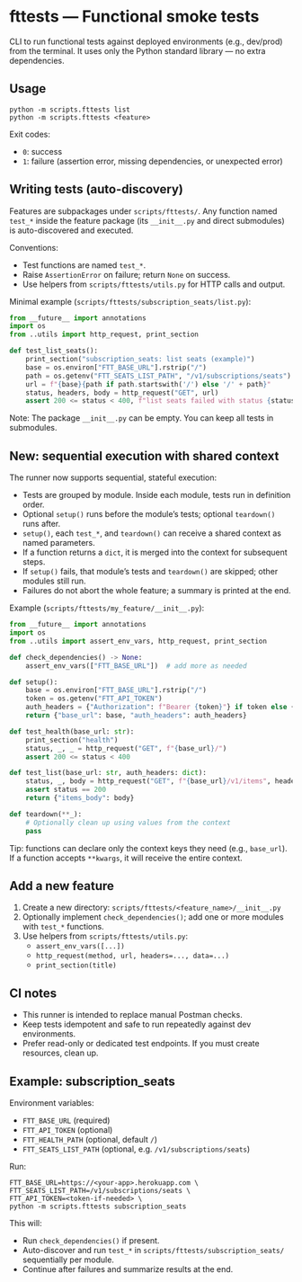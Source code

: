 # fttests — Functional smoke tests

CLI to run functional tests against deployed environments (e.g., dev/prod) from the terminal. It uses only the Python standard library — no extra dependencies.

## Usage

```
python -m scripts.fttests list
python -m scripts.fttests <feature>
```

Exit codes:

- `0`: success
- `1`: failure (assertion error, missing dependencies, or unexpected error)

## Writing tests (auto-discovery)

Features are subpackages under `scripts/fttests/`. Any function named `test_*` inside the feature package (its `__init__.py` and direct submodules) is auto-discovered and executed.

Conventions:

- Test functions are named `test_*`.
- Raise `AssertionError` on failure; return `None` on success.
- Use helpers from `scripts/fttests/utils.py` for HTTP calls and output.

Minimal example (`scripts/fttests/subscription_seats/list.py`):

```python
from __future__ import annotations
import os
from ..utils import http_request, print_section

def test_list_seats():
    print_section("subscription_seats: list seats (example)")
    base = os.environ["FTT_BASE_URL"].rstrip("/")
    path = os.getenv("FTT_SEATS_LIST_PATH", "/v1/subscriptions/seats")
    url = f"{base}{path if path.startswith('/') else '/' + path}"
    status, headers, body = http_request("GET", url)
    assert 200 <= status < 400, f"list seats failed with status {status}"
```

Note: The package `__init__.py` can be empty. You can keep all tests in submodules.

## New: sequential execution with shared context

The runner now supports sequential, stateful execution:

- Tests are grouped by module. Inside each module, tests run in definition order.
- Optional `setup()` runs before the module’s tests; optional `teardown()` runs after.
- `setup()`, each `test_*`, and `teardown()` can receive a shared context as named parameters.
- If a function returns a `dict`, it is merged into the context for subsequent steps.
- If `setup()` fails, that module’s tests and `teardown()` are skipped; other modules still run.
- Failures do not abort the whole feature; a summary is printed at the end.

Example (`scripts/fttests/my_feature/__init__.py`):

```python
from __future__ import annotations
import os
from ..utils import assert_env_vars, http_request, print_section

def check_dependencies() -> None:
    assert_env_vars(["FTT_BASE_URL"])  # add more as needed

def setup():
    base = os.environ["FTT_BASE_URL"].rstrip("/")
    token = os.getenv("FTT_API_TOKEN")
    auth_headers = {"Authorization": f"Bearer {token}"} if token else {}
    return {"base_url": base, "auth_headers": auth_headers}

def test_health(base_url: str):
    print_section("health")
    status, _, _ = http_request("GET", f"{base_url}/")
    assert 200 <= status < 400

def test_list(base_url: str, auth_headers: dict):
    status, _, body = http_request("GET", f"{base_url}/v1/items", headers=auth_headers)
    assert status == 200
    return {"items_body": body}

def teardown(**_):
    # Optionally clean up using values from the context
    pass
```

Tip: functions can declare only the context keys they need (e.g., `base_url`). If a function accepts `**kwargs`, it will receive the entire context.

## Add a new feature

1. Create a new directory: `scripts/fttests/<feature_name>/__init__.py`
2. Optionally implement `check_dependencies()`; add one or more modules with `test_*` functions.
3. Use helpers from `scripts/fttests/utils.py`:
   - `assert_env_vars([...])`
   - `http_request(method, url, headers=..., data=...)`
   - `print_section(title)`

## CI notes

- This runner is intended to replace manual Postman checks.
- Keep tests idempotent and safe to run repeatedly against dev environments.
- Prefer read-only or dedicated test endpoints. If you must create resources, clean up.

## Example: subscription_seats

Environment variables:

- `FTT_BASE_URL` (required)
- `FTT_API_TOKEN` (optional)
- `FTT_HEALTH_PATH` (optional, default `/`)
- `FTT_SEATS_LIST_PATH` (optional, e.g. `/v1/subscriptions/seats`)

Run:

```
FTT_BASE_URL=https://<your-app>.herokuapp.com \
FTT_SEATS_LIST_PATH=/v1/subscriptions/seats \
FTT_API_TOKEN=<token-if-needed> \
python -m scripts.fttests subscription_seats
```

This will:

- Run `check_dependencies()` if present.
- Auto-discover and run `test_*` in `scripts/fttests/subscription_seats/` sequentially per module.
- Continue after failures and summarize results at the end.
